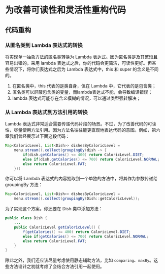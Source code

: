 # 为改善可读性和灵活性重构代码

## 代码重构

### 从匿名类到 Lambda 表达式的转换

将实现单一抽象方法的匿名类转换为 Lambda 表达式。因为匿名类是及其繁琐且容易出错的。采用 lambda 表达式之后，你的代码会更简洁，可读性更好。但某些情况下，将你们表达式之后为 Lambda 表达式中，this 和 super 的含义是不同的。

1. 在匿名类中，this 代表的是类自身，但在 Lambda 中，它代表的是包含类；
2. 匿名类可以屏蔽包含类的变量，而lambda表达式不能，会导致编译错误；
3. lambda 表达式可能存在含义模糊的情况，可以通过类型强转解决；

### 从 Lambda 表达式到方法引用的转换

Lambda 表达式非常适合需要传递代码片段的场景。不过，为了改善代码的可读性，尽量使用方法引用。因为方法名往往能更直观地表达代码的意图。例如，第六章我们曾经展示过下面这段代码：
```java
Map<CaloricLevel, List<Dish>> dishesByCaloricLevel = 
    menu.stream().collect(groupingBy(dish -> {
        if(dish.getCalories() <= 400) return CaloricLevel.DIET;
        else if(dish.getCalories() <= 700) return CaloricLevel.NORMAL;
        else return CaloricLevel.FAT;
    }))
```
你可以将 Lambda 表达式的内容抽取到一个单独的方法中，将其作为参数传递给 groupingBy 方法：
```java
Map<CaloricLevel, List<Dish>> dishesByCaloricLevel = 
    menu.stream().collect(groupingBy(Dish::getCaloricLevel));
```
为了实现这个方案，你还要在 Dish 类中添加方法：
```java
public class Dish {
    ...
    public CaloricLevel getCaloricLevel() {
        f(getCalories() <= 400) return CaloricLevel.DIET;
        else if(getCalories() <= 700) return CaloricLevel.NORMAL;
        else return CaloricLevel.FAT;
    }
}
```
除此之外，我们还应该尽量考虑使用静态辅助方法，比如 `comparing`、`maxBy`。这些方法设计之初就考虑了会结合方法引用一起使用。
